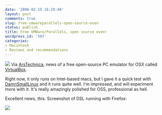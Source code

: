 ```yaml
---
date: '2008-02-15 16:29:48'
layout: post
comments: true
slug: free-vmwareparallels-open-source-even
status: publish
title: Free VMWare/Parallels, open source even!
wordpress_id: '597'
categories:
- Macintosh
- Reviews and recommendations
---
```


![](http://www.phfactor.net/wp-pics/vbox_logo2_gradient.jpg)
Via [ArsTechnica](http://arstechnica.com/journals/apple.ars/2008/02/14/virtualbox-move-over-parallels-and-fusion-its-sizzlean), news of a free open-source PC emulator for OSX called [VirtualBox](http://www.virtualbox.org/).

Right now, it only runs on Intel-based macs, but I gave it a quick test with [DamnSmallLinux](http://damnsmalllinux.org/) and it runs quite well. I'm impressed, and will experiment more with it. It's really amazingly polished for OSS, professional as hell.

Excellent news, this. Screenshot of DSL running with Firefox:


[![](http://www.phfactor.net/wp-pics/dsl-in-vbox.jpg)](http://www.virtualbox.org/)
